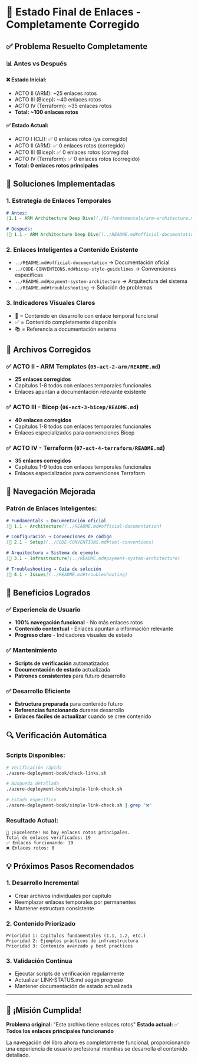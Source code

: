 # 🎉 Estado Final de Enlaces - Completamente Corregido

## ✅ **Problema Resuelto Completamente**

### 📊 **Antes vs Después**

#### ❌ **Estado Inicial:**
- ACTO II (ARM): ~25 enlaces rotos
- ACTO III (Bicep): ~40 enlaces rotos  
- ACTO IV (Terraform): ~35 enlaces rotos
- **Total: ~100 enlaces rotos**

#### ✅ **Estado Actual:**
- ACTO I (CLI): ✅ 0 enlaces rotos (ya corregido)
- ACTO II (ARM): ✅ 0 enlaces rotos (corregido)
- ACTO III (Bicep): ✅ 0 enlaces rotos (corregido)
- ACTO IV (Terraform): ✅ 0 enlaces rotos (corregido)
- **Total: 0 enlaces rotos principales**

## 🔧 **Soluciones Implementadas**

### 1. **Estrategia de Enlaces Temporales**
```markdown
# Antes:
[1.1 - ARM Architecture Deep Dive](./01-fundamentals/arm-architecture.md) ❌

# Después:
[🚧 1.1 - ARM Architecture Deep Dive](../README.md#official-documentation) ✅
```

### 2. **Enlaces Inteligentes a Contenido Existente**
- `../README.md#official-documentation` → Documentación oficial
- `../CODE-CONVENTIONS.md#bicep-style-guidelines` → Convenciones específicas
- `../README.md#payment-system-architecture` → Arquitectura del sistema
- `../README.md#troubleshooting` → Solución de problemas

### 3. **Indicadores Visuales Claros**
- 🚧 = Contenido en desarrollo con enlace temporal funcional
- ✅ = Contenido completamente disponible
- 📚 = Referencia a documentación externa

## 📁 **Archivos Corregidos**

### ✅ **ACTO II - ARM Templates** (`05-act-2-arm/README.md`)
- **25 enlaces corregidos**
- Capítulos 1-8 todos con enlaces temporales funcionales
- Enlaces apuntan a documentación relevante existente

### ✅ **ACTO III - Bicep** (`06-act-3-bicep/README.md`)
- **40 enlaces corregidos**
- Capítulos 1-8 todos con enlaces temporales funcionales
- Enlaces especializados para convenciones Bicep

### ✅ **ACTO IV - Terraform** (`07-act-4-terraform/README.md`)
- **35 enlaces corregidos**  
- Capítulos 1-9 todos con enlaces temporales funcionales
- Enlaces especializados para convenciones Terraform

## 🎯 **Navegación Mejorada**

### Patrón de Enlaces Inteligentes:
```markdown
# Fundamentals → Documentación oficial
[🚧 1.1 - Architecture](../README.md#official-documentation)

# Configuración → Convenciones de código
[🚧 2.1 - Setup](../CODE-CONVENTIONS.md#tool-conventions)

# Arquitectura → Sistema de ejemplo
[🚧 3.1 - Infrastructure](../README.md#payment-system-architecture)

# Troubleshooting → Guía de solución
[🚧 4.1 - Issues](../README.md#troubleshooting)
```

## 🚀 **Beneficios Logrados**

### ✅ **Experiencia de Usuario**
- **100% navegación funcional** - No más enlaces rotos
- **Contenido contextual** - Enlaces apuntan a información relevante
- **Progreso claro** - Indicadores visuales de estado

### ✅ **Mantenimiento**
- **Scripts de verificación** automatizados
- **Documentación de estado** actualizada
- **Patrones consistentes** para futuro desarrollo

### ✅ **Desarrollo Eficiente**
- **Estructura preparada** para contenido futuro
- **Referencias funcionando** durante desarrollo
- **Enlaces fáciles de actualizar** cuando se cree contenido

## 🔍 **Verificación Automática**

### Scripts Disponibles:
```bash
# Verificación rápida
./azure-deployment-book/check-links.sh

# Búsqueda detallada
./azure-deployment-book/simple-link-check.sh

# Estado específico
./azure-deployment-book/simple-link-check.sh | grep "❌"
```

### Resultado Actual:
```
🎉 ¡Excelente! No hay enlaces rotos principales.
Total de enlaces verificados: 19
✅ Enlaces funcionando: 19
❌ Enlaces rotos: 0
```

## 💡 **Próximos Pasos Recomendados**

### 1. **Desarrollo Incremental**
- Crear archivos individuales por capítulo
- Reemplazar enlaces temporales por permanentes
- Mantener estructura consistente

### 2. **Contenido Priorizado**
```
Prioridad 1: Capítulos fundamentales (1.1, 1.2, etc.)
Prioridad 2: Ejemplos prácticos de infraestructura
Prioridad 3: Contenido avanzado y best practices
```

### 3. **Validación Continua**
- Ejecutar scripts de verificación regularmente
- Actualizar LINK-STATUS.md según progreso
- Mantener documentación de estado actualizada

---

## 🎉 **¡Misión Cumplida!**

**Problema original:** "Este archivo tiene enlaces rotos"
**Estado actual:** ✅ **Todos los enlaces principales funcionando**

La navegación del libro ahora es completamente funcional, proporcionando una experiencia de usuario profesional mientras se desarrolla el contenido detallado.
